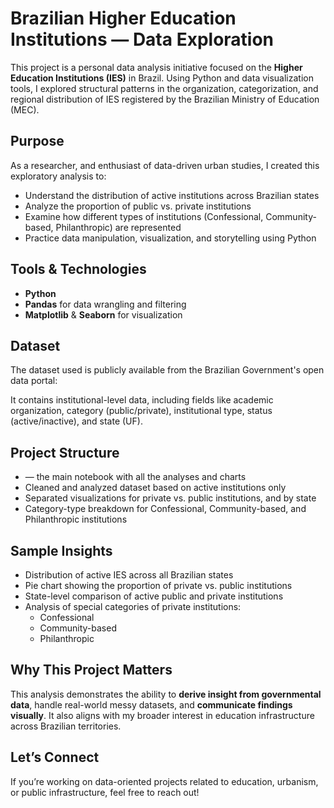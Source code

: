# Brazilian Higher Education Institutions — Data Exploration

This project is a personal data analysis initiative focused on the **Higher Education Institutions (IES)** in Brazil. Using Python and data visualization tools, I explored structural patterns in the organization, categorization, and regional distribution of IES registered by the Brazilian Ministry of Education (MEC).



## Purpose

As a researcher, and enthusiast of data-driven urban studies, I created this exploratory analysis to:

- Understand the distribution of active institutions across Brazilian states
- Analyze the proportion of public vs. private institutions
- Examine how different types of institutions (Confessional, Community-based, Philanthropic) are represented
- Practice data manipulation, visualization, and storytelling using Python



## Tools & Technologies

- **Python**
- **Pandas** for data wrangling and filtering
- **Matplotlib** & **Seaborn** for visualization



## Dataset

The dataset used is publicly available from the Brazilian Government's open data portal:

It contains institutional-level data, including fields like academic organization, category (public/private), institutional type, status (active/inactive), and state (UF).



## Project Structure
- — the main notebook with all the analyses and charts
- Cleaned and analyzed dataset based on active institutions only
- Separated visualizations for private vs. public institutions, and by state
- Category-type breakdown for Confessional, Community-based, and Philanthropic institutions



## Sample Insights

- Distribution of active IES across all Brazilian states
- Pie chart showing the proportion of private vs. public institutions
- State-level comparison of active public and private institutions
- Analysis of special categories of private institutions:
  - Confessional
  - Community-based
  - Philanthropic



## Why This Project Matters

This analysis demonstrates the ability to **derive insight from governmental data**, handle real-world messy datasets, and **communicate findings visually**. It also aligns with my broader interest in education infrastructure across Brazilian territories.



## Let’s Connect

If you’re working on data-oriented projects related to education, urbanism, or public infrastructure, feel free to reach out!
